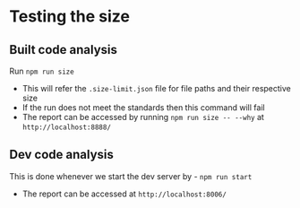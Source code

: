 
# Testing the size

## Built code analysis

Run `npm run size`
- This will refer the `.size-limit.json` file for file paths and their respective size
- If the run does not meet the standards then this command will fail
- The report can be accessed by running `npm run size -- --why` at `http://localhost:8888/`

## Dev code analysis

This is done whenever we start the dev server by - `npm run start`
- The report can be accessed at `http://localhost:8006/`

